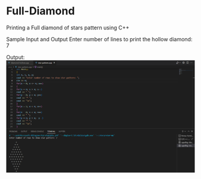 # Full-Diamond
Printing a Full diamond of stars pattern using C++

Sample Input and Output
Enter number of lines to print the hollow diamond: 7

Output:
![Alt text](/full_diamond_op.png "Full Diamond of stars")
